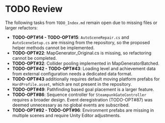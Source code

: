# TODO Review
The following tasks from `TODO_Index.md` remain open due to missing files or larger refactors:
- **TODO-OPT#14 - TODO-OPT#15**: `AutoSceneRepair.cs` and `AutoSceneSetup.cs` are missing from the repository, so the proposed helper methods cannot be implemented.
- **TODO-OPT#22**: MapGenerator_Original.cs is missing, so refactoring cannot be completed.
- **TODO-OPT#32**: Collider pooling implemented in MapGeneratorBatched.
- **TODO-OPT#42 - TODO-OPT#43**: Loading level and achievement data from external configuration needs a dedicated data format.
- **TODO-OPT#43** additionally requires default moving platform prefabs for `HardProfile.asset`, which are not present in the repository.
- **TODO-OPT#49**: Pathfinding based goal placement is a larger feature.
- **TODO-OPT#86**: Sequence controller for `SteampunkGateController` requires a broader design. Event deregistration (TODO-OPT#87) was deemed unnecessary as no global events are subscribed.
- **TODO-OPT#92 - TODO-OPT#96**: Environment prefabs are missing in multiple
  scenes and require Unity Editor adjustments.
